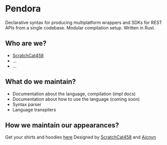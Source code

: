 # Pendora
Declarative syntax for producing multiplatform wrappers and SDKs for REST APIs from a single codebase.
Modular compilation setup. Written in Rust.

## Who are we?
- [ScratchCat458](https://github.com/ScratchCat458)
- ...
- ...

## What do we maintain?
- Documentation about the language, compilation (impl docs)
- Documentation about how to use the language (coming soon)
- Syntax parser
- Language transpilers

## How we maintain our appearances?
Get your shirts and hoodies [here](https://www.bonfire.com/pendora-project-geometric/)
Designed by [ScratchCat458](https://github.com/ScratchCat458) and [Aicnyn](https://github.com/Aicnyn)
